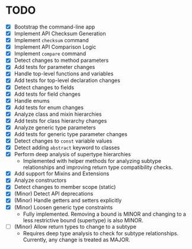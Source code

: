 # TODO

- [x] Bootstrap the command-line app
- [x] Implement API Checksum Generation
- [x] Implement `checksum` command
- [x] Implement API Comparison Logic
- [x] Implement `compare` command
- [x] Detect changes to method parameters
- [x] Add tests for parameter changes
- [x] Handle top-level functions and variables
- [x] Add tests for top-level declaration changes
- [x] Detect changes to fields
- [x] Add tests for field changes
- [x] Handle enums
- [x] Add tests for enum changes
- [x] Analyze class and mixin hierarchies
- [x] Add tests for class hierarchy changes
- [x] Analyze generic type parameters
- [x] Add tests for generic type parameter changes
- [x] Detect changes to `const` variable values
- [x] Detect adding `abstract` keyword to classes
- [x] Perform deep analysis of supertype hierarchies
  - Implemented with helper methods for analyzing subtype relationships and improving return type compatibility checks.
- [x] Add support for Mixins and Extensions
- [x] Analyze constructors
- [x] Detect changes to member scope (static)
- [x] (Minor) Detect API deprecations
- [x] (Minor) Handle getters and setters explicitly
- [x] (Minor) Loosen generic type constraints
  - Fully implemented. Removing a bound is MINOR and changing to a less restrictive bound (supertype) is also MINOR.
- [ ] (Minor) Allow return types to change to a subtype
  - Requires deep type analysis to check for subtype relationships. Currently, any change is treated as MAJOR.
